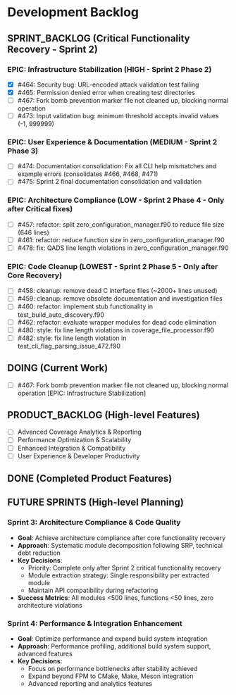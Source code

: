 # Development Backlog

## SPRINT_BACKLOG (Critical Functionality Recovery - Sprint 2)

### EPIC: Infrastructure Stabilization (HIGH - Sprint 2 Phase 2)
- [x] #464: Security bug: URL-encoded attack validation test failing  
- [x] #465: Permission denied error when creating test directories
- [ ] #467: Fork bomb prevention marker file not cleaned up, blocking normal operation
- [ ] #473: Input validation bug: minimum threshold accepts invalid values (-1, 999999)

### EPIC: User Experience & Documentation (MEDIUM - Sprint 2 Phase 3)
- [ ] #474: Documentation consolidation: Fix all CLI help mismatches and example errors (consolidates #466, #468, #471)
- [ ] #475: Sprint 2 final documentation consolidation and validation

### EPIC: Architecture Compliance (LOW - Sprint 2 Phase 4 - Only after Critical fixes)
- [ ] #457: refactor: split zero_configuration_manager.f90 to reduce file size (646 lines)
- [ ] #461: refactor: reduce function size in zero_configuration_manager.f90
- [ ] #478: fix: QADS line length violations in zero_configuration_manager.f90

### EPIC: Code Cleanup (LOWEST - Sprint 2 Phase 5 - Only after Core Recovery)
- [ ] #458: cleanup: remove dead C interface files (~2000+ lines unused)
- [ ] #459: cleanup: remove obsolete documentation and investigation files
- [ ] #460: refactor: implement stub functionality in test_build_auto_discovery.f90
- [ ] #462: refactor: evaluate wrapper modules for dead code elimination
- [ ] #480: style: fix line length violations in coverage_file_processor.f90
- [ ] #482: style: fix line length violation in test_cli_flag_parsing_issue_472.f90

## DOING (Current Work)
- [ ] #467: Fork bomb prevention marker file not cleaned up, blocking normal operation [EPIC: Infrastructure Stabilization]

## PRODUCT_BACKLOG (High-level Features)
- [ ] Advanced Coverage Analytics & Reporting
- [ ] Performance Optimization & Scalability  
- [ ] Enhanced Integration & Compatibility
- [ ] User Experience & Developer Productivity

## DONE (Completed Product Features)

## FUTURE SPRINTS (High-level Planning)

### Sprint 3: Architecture Compliance & Code Quality
- **Goal**: Achieve architecture compliance after core functionality recovery
- **Approach**: Systematic module decomposition following SRP, technical debt reduction
- **Key Decisions**: 
  - Priority: Complete only after Sprint 2 critical functionality recovery
  - Module extraction strategy: Single responsibility per extracted module
  - Maintain API compatibility during refactoring
- **Success Metrics**: All modules <500 lines, functions <50 lines, zero architecture violations

### Sprint 4: Performance & Integration Enhancement  
- **Goal**: Optimize performance and expand build system integration
- **Approach**: Performance profiling, additional build system support, advanced features
- **Key Decisions**:
  - Focus on performance bottlenecks after stability achieved
  - Expand beyond FPM to CMake, Make, Meson integration
  - Advanced reporting and analytics features
